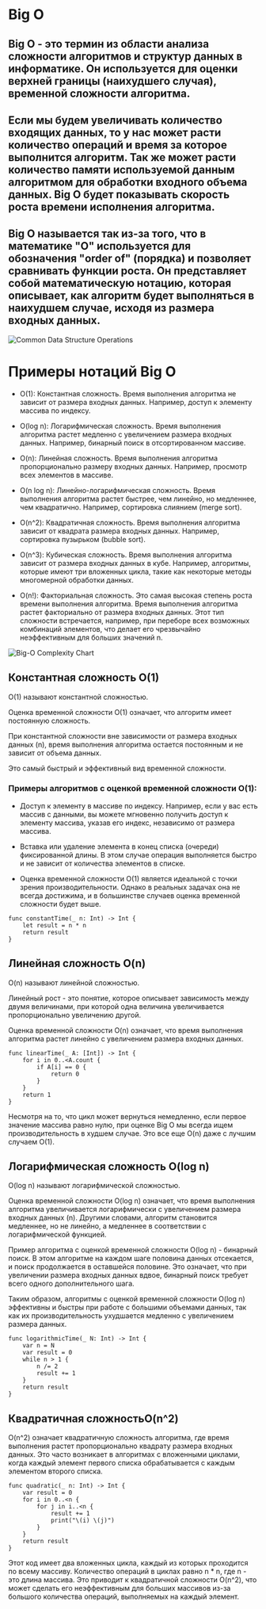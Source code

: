 # Big O

## Big O - это термин из области анализа сложности алгоритмов и структур данных в информатике. Он используется для оценки верхней границы (наихудшего случая), временной сложности алгоритма.


## Если мы будем увеличивать количество входящих данных, то у нас может расти количество операций и время за которое выполнится алгоритм. Так же может расти количество памяти используемой данным алгоритмом для обработки входного объема данных. Big O будет показывать скорость роста времени исполнения алгоритма.

## Big O называется так из-за того, что в математике "O" используется для обозначения "order of" (порядка) и позволяет сравнивать функции роста. Он представляет собой математическую нотацию, которая описывает, как алгоритм будет выполняться в наихудшем случае, исходя из размера входных данных.

![Common Data Structure Operations](https://github.com/r-baranovskiy/Algo/blob/master/ReadmeFiles/StructureOperations.png)

# Примеры нотаций Big O

* O(1): Константная сложность. Время выполнения алгоритма не зависит от размера входных данных. Например, доступ к элементу массива по индексу.

* O(log n): Логарифмическая сложность. Время выполнения алгоритма растет медленно с увеличением размера входных данных. Например, бинарный поиск в отсортированном массиве.

* O(n): Линейная сложность. Время выполнения алгоритма пропорционально размеру входных данных. Например, просмотр всех элементов в массиве.

* O(n log n): Линейно-логарифмическая сложность. Время выполнения алгоритма растет быстрее, чем линейно, но медленнее, чем квадратично. Например, сортировка слиянием (merge sort).

* O(n^2): Квадратичная сложность. Время выполнения алгоритма зависит от квадрата размера входных данных. Например, сортировка пузырьком (bubble sort).

* O(n^3): Кубическая сложность. Время выполнения алгоритма зависит от размера входных данных в кубе. Например, алгоритмы, которые имеют три вложенных цикла, такие как некоторые методы многомерной обработки данных.

* O(n!): Факториальная сложность. Это самая высокая степень роста времени выполнения алгоритма. Время выполнения алгоритма растет факториально от размера входных данных. Этот тип сложности встречается, например, при переборе всех возможных комбинаций элементов, что делает его чрезвычайно неэффективным для больших значений n.

![Big-O Complexity Chart](https://github.com/r-baranovskiy/Algo/blob/master/ReadmeFiles/ComplexityChart.png)


## Константная сложность O(1)
O(1) называют константной сложностью.

Оценка временной сложности O(1) означает, что алгоритм имеет постоянную сложность.

При константной сложности вне зависимости от размера входных данных (n), время выполнения алгоритма остается постоянным и не зависит от объема данных.

Это самый быстрый и эффективный вид временной сложности.

### Примеры алгоритмов с оценкой временной сложности O(1):

- Доступ к элементу в массиве по индексу. Например, если у вас есть массив с данными, вы можете мгновенно получить доступ к элементу массива, указав его индекс, независимо от размера массива.

- Вставка или удаление элемента в конец списка (очереди) фиксированной длины. В этом случае операция выполняется быстро и не зависит от количества элементов в списке.

- Оценка временной сложности O(1) является идеальной с точки зрения производительности. Однако в реальных задачах она не всегда достижима, и в большинстве случаев оценка временной сложности будет выше.


```
func constantTime(_ n: Int) -> Int {
    let result = n * n
    return result
}
```


## Линейная сложность O(n)
O(n) называют линейной сложностью.

Линейный рост - это понятие, которое описывает зависимость между двумя величинами, при которой одна величина увеличивается пропорционально увеличению другой.

Оценка временной сложности O(n) означает, что время выполнения алгоритма растет линейно с увеличением размера входных данных.

```
func linearTime(_ A: [Int]) -> Int {
    for i in 0..<A.count {
        if A[i] == 0 {
            return 0
        }
    }
    return 1
}
```
Несмотря на то, что цикл может вернуться немедленно, если первое значение массива равно нулю, при оценке Big O мы всегда ищем производительность в худшем случае. Это все еще O(n) даже с лучшим случаем O(1).


## Логарифмическая сложность O(log n)
O(log n) называют логарифмической сложностью.

Оценка временной сложности O(log n) означает, что время выполнения алгоритма увеличивается логарифмически с увеличением размера входных данных (n). Другими словами, алгоритм становится медленнее, но не линейно, а медленнее в соответствии с логарифмической функцией.

Пример алгоритма с оценкой временной сложности O(log n) - бинарный поиск. В этом алгоритме на каждом шаге половина данных отсекается, и поиск продолжается в оставшейся половине. Это означает, что при увеличении размера входных данных вдвое, бинарный поиск требует всего одного дополнительного шага.

Таким образом, алгоритмы с оценкой временной сложности O(log n) эффективны и быстры при работе с большими объемами данных, так как их производительность ухудшается медленно с увеличением размера данных.

```
func logarithmicTime(_ N: Int) -> Int {
    var n = N
    var result = 0
    while n > 1 {
        n /= 2
        result += 1
    }
    return result
}
```


## Квадратичная сложностьO(n^2)

O(n^2) означает квадратичную сложность алгоритма, где время выполнения растет пропорционально квадрату размера входных данных. Это часто возникает в алгоритмах с вложенными циклами, когда каждый элемент первого списка обрабатывается с каждым элементом второго списка.

```
func quadratic(_ n: Int) -> Int {
    var result = 0
    for i in 0..<n {
        for j in i..<n {
            result += 1
            print("\(i) \(j)")
        }
    }
    return result
}
```

Этот код имеет два вложенных цикла, каждый из которых проходится по всему массиву. Количество операций в циклах равно n * n, где n - это длина массива. Это приводит к квадратичной сложности O(n^2), что может сделать его неэффективным для больших массивов из-за большого количества операций, выполняемых на каждый элемент.
